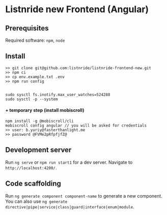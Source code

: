 # Listnride new Frontend (Angular)

## Prerequisites
Required software: `npm`, `node`

## Install
```
>> git clone git@github.com:listnride/listnride-frontend-new.git
>> npm ci
>> cp env.example.txt .env
>> npm run config


sudo sysctl fs.inotify.max_user_watches=524288
sudo sysctl -p --system
```

#### + temporary step (install mobiscroll)
```
npm install -g @mobiscroll/cli
mobiscroll config angular // you will be asked for credentials
>> user: b.yuriy@fasterthanlight.me
>> password @FVMe2pRfpfjfZ@
```
## Development server

Run `ng serve` or `npm run start1` for a dev server. Navigate to `http://localhost:4200/`.

## Code scaffolding

Run `ng generate component component-name` to generate a new component. You can also use `ng generate directive|pipe|service|class|guard|interface|enum|module`.

